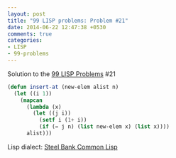 ```yaml
---
layout: post
title: "99 LISP problems: Problem #21"
date: 2014-06-22 12:47:38 +0530
comments: true
categories: 
- LISP
- 99-problems
---
```


Solution to the [99 LISP Problems][99prob] #21

```cl
(defun insert-at (new-elem alist n)
  (let ((i 1))
    (mapcan
      (lambda (x)
        (let ((j i))
          (setf i (1+ i))
          (if (= j n) (list new-elem x) (list x))))
      alist)))
```

Lisp dialect: [Steel Bank Common Lisp][sbcl]

<!--links-->
[99prob]: http://www.ic.unicamp.br/~meidanis/courses/mc336/2006s2/funcional/L-99_Ninety-Nine_Lisp_Problems.html
[sbcl]: http://www.sbcl.org/
